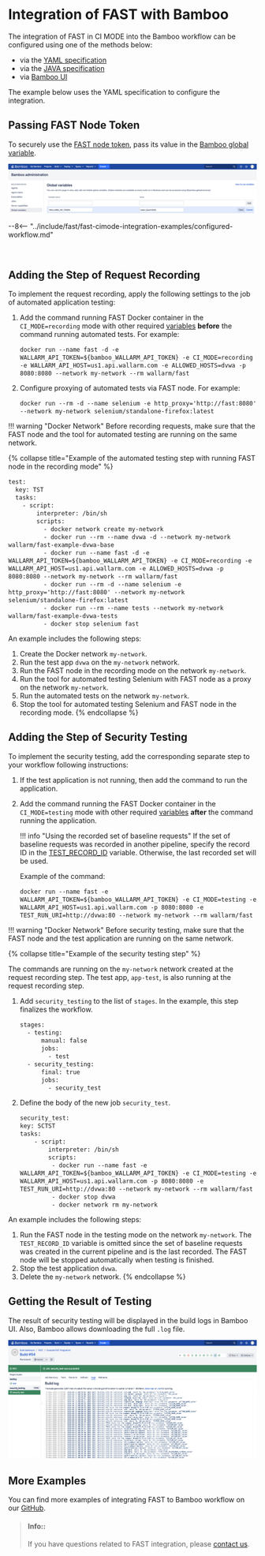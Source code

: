 # Integration of FAST with Bamboo

The integration of FAST in CI MODE into the Bamboo workflow can be configured using one of the methods below:

* via the [YAML specification](https://confluence.atlassian.com/bamboo/bamboo-yaml-specs-938844479.html)
* via the [JAVA specification](https://confluence.atlassian.com/bamboo/bamboo-java-specs-941616821.html)
* via [Bamboo UI](https://confluence.atlassian.com/bamboo/jobs-and-tasks-289277035.html)

The example below uses the YAML specification to configure the integration.

## Passing FAST Node Token

To securely use the [FAST node token](../../operations/create-node.md), pass its value in the [Bamboo global variable](https://confluence.atlassian.com/bamboo/defining-global-variables-289277112.html).

![Passing Bamboo global variable](../../../images/poc/common/examples/bamboo-cimode/bamboo-env-var-example.png)

--8<-- "../include/fast/fast-cimode-integration-examples/configured-workflow.md"

<br>

## Adding the Step of Request Recording

To implement the request recording, apply the following settings to the job of automated application testing:

1. Add the command running FAST Docker container in the `CI_MODE=recording` mode with other required [variables](../ci-mode-recording.md#environment-variables-in-recording-mode) __before__ the command running automated tests. For example:

    ```
    docker run --name fast -d -e WALLARM_API_TOKEN=${bamboo_WALLARM_API_TOKEN} -e CI_MODE=recording -e WALLARM_API_HOST=us1.api.wallarm.com -e ALLOWED_HOSTS=dvwa -p 8080:8080 --network my-network --rm wallarm/fast
    ```
2. Configure proxying of automated tests via FAST node. For example:

    ```
    docker run --rm -d --name selenium -e http_proxy='http://fast:8080' --network my-network selenium/standalone-firefox:latest
    ```

!!! warning "Docker Network"
    Before recording requests, make sure that the FAST node and the tool for automated testing are running on the same network.

{% collapse title="Example of the automated testing step with running FAST node in the recording mode" %}

```
test:
  key: TST
  tasks:
    - script:
        interpreter: /bin/sh
        scripts:
          - docker network create my-network
          - docker run --rm --name dvwa -d --network my-network wallarm/fast-example-dvwa-base
          - docker run --name fast -d -e WALLARM_API_TOKEN=${bamboo_WALLARM_API_TOKEN} -e CI_MODE=recording -e WALLARM_API_HOST=us1.api.wallarm.com -e ALLOWED_HOSTS=dvwa -p 8080:8080 --network my-network --rm wallarm/fast
          - docker run --rm -d --name selenium -e http_proxy='http://fast:8080' --network my-network selenium/standalone-firefox:latest
          - docker run --rm --name tests --network my-network wallarm/fast-example-dvwa-tests
          - docker stop selenium fast
```

An example includes the following steps:

1. Create the Docker network `my-network`.
2. Run the test app `dvwa` on the `my-network` network.
3. Run the FAST node in the recording mode on the network `my-network`.
4. Run the tool for automated testing Selenium with FAST node as a proxy on the network `my-network`.
5. Run the automated tests on the network `my-network`.
6. Stop the tool for automated testing Selenium and FAST node in the recording mode.
{% endcollapse %}

## Adding the Step of Security Testing

To implement the security testing, add the corresponding separate step to your workflow following instructions:

1. If the test application is not running, then add the command to run the application.
2. Add the command running the FAST Docker container in the `CI_MODE=testing` mode with other required [variables](../ci-mode-testing.md#environment-variables-in-testing-mode) __after__ the command running the application.

    !!! info "Using the recorded set of baseline requests"
        If the set of baseline requests was recorded in another pipeline, specify the record ID in the [TEST_RECORD_ID](../ci-mode-testing.md#environment-variables-in-testing-mode) variable. Otherwise, the last recorded set will be used.

    Example of the command:

    ```
    docker run --name fast -e WALLARM_API_TOKEN=${bamboo_WALLARM_API_TOKEN} -e CI_MODE=testing -e WALLARM_API_HOST=us1.api.wallarm.com -p 8080:8080 -e TEST_RUN_URI=http://dvwa:80 --network my-network --rm wallarm/fast
    ```

!!! warning "Docker Network"
    Before security testing, make sure that the FAST node and the test application are running on the same network.

{% collapse title="Example of the security testing step" %}

The commands are running on the `my-network` network created at the request recording step. The test app, `app-test`, is also running at the request recording step.

1. Add `security_testing` to the list of `stages`. In the example, this step finalizes the workflow.

    ```
    stages:
      - testing:
          manual: false
          jobs:
            - test
      - security_testing:
          final: true
          jobs:
            - security_test
    ```
2. Define the body of the new job `security_test`.

    ```
    security_test:
    key: SCTST
    tasks:
        - script:
            interpreter: /bin/sh
            scripts:
             - docker run --name fast -e WALLARM_API_TOKEN=${bamboo_WALLARM_API_TOKEN} -e CI_MODE=testing -e WALLARM_API_HOST=us1.api.wallarm.com -p 8080:8080 -e TEST_RUN_URI=http://dvwa:80 --network my-network --rm wallarm/fast 
             - docker stop dvwa
             - docker network rm my-network
    ```

An example includes the following steps:

1. Run the FAST node in the testing mode on the network `my-network`. The `TEST_RECORD_ID` variable is omitted since the set of baseline requests was created in the current pipeline and is the last recorded. The FAST node will be stopped automatically when testing is finished.
2. Stop the test application `dvwa`.
3. Delete the `my-network` network.
{% endcollapse %}

## Getting the Result of Testing

The result of security testing will be displayed in the build logs in Bamboo UI. Also, Bamboo allows downloading the full `.log` file.

![The result of running the FAST node in testing mode](../../../images/poc/common/examples/bamboo-cimode/bamboo-ci-example.png)

## More Examples

You can find more examples of integrating FAST to Bamboo workflow on our [GitHub](https://github.com/wallarm/fast-examples).

> #### Info::
> If you have questions related to FAST integration, please [contact us](mailto:support@wallarm.com).